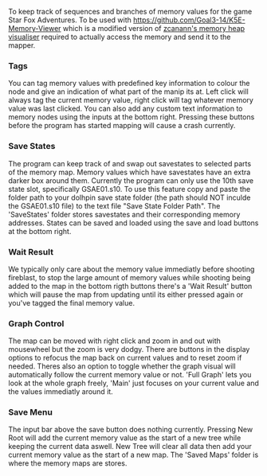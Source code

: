 To keep track of sequences and branches of memory values for the game Star Fox Adventures. To be used with https://github.com/Goal3-14/K5E-Memory-Viewer which is a modified version of [zcanann's memory heap visualiser](https://github.com/zcanann/K5E) required to actually access the memory and send it to the mapper.



### Tags
You can tag memory values with predefined key information to colour the node and give an indication of what part of the manip its at. Left click will always tag the current memory value, right click will tag whatever memory value was last clicked. You can also add any custom text information to memory nodes using the inputs at the bottom right. Pressing these buttons before the program has started mapping will cause a crash currently.
### Save States
The program can keep track of and swap out savestates to selected parts of the memory map. Memory values which have savestates have an extra darker box around them. Currently the program can only use the 10th save state slot, specifically GSAE01.s10. To use this feature copy and paste the folder path to your dolhpin save state folder (the path should NOT inculde the GSAE01.s10 file) to the text file "Save State Folder Path".
The 'SaveStates' folder stores savestates and their corresponding memory addresses. States can be saved and loaded using the save and load buttons at the bottom right.
### Wait Result
We typically only care about the memory value immediatly before shooting fireblast, to stop the large amount of memory values while shooting being added to the map in the bottom rigth buttons there's a 'Wait Result' button which will pause the map from updating until its either pressed again or you've tagged the final memory value.
### Graph Control
The map can be moved with right click and zoom in and out with mousewheel but the zoom is very dodgy. There are buttons in the display options to refocus the map back on current values and to reset zoom if needed. Theres also an option to toggle whether the graph visual will automatically follow the current memory value or not. 'Full Graph' lets you look at the whole graph freely, 'Main' just focuses on your current value and the values immediatly around it.
### Save Menu
The input bar above the save button does nothing currently. Pressing New Root will add the current memory value as the start of a new tree while keeping the current data aswell. New Tree will clear all data then add your current memory value as the start of a new map. The 'Saved Maps' folder is where the memory maps are stores. 
